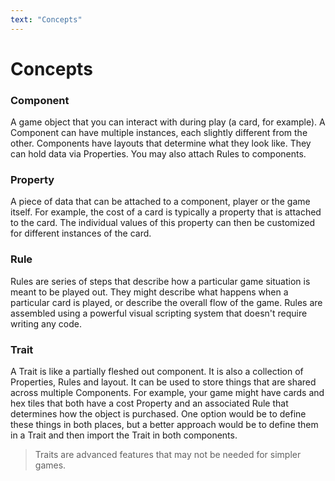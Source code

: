 ```yaml
---
text: "Concepts"
---
```


# Concepts

### Component

A game object that you can interact with during play (a card, for example).
A Component can have multiple instances, each slightly different from the other.
Components have layouts that determine what they look like.
They can hold data via Properties. You may also attach Rules to components.

### Property

A piece of data that can be attached to a component, player or the game itself.
For example, the cost of a card is typically a property that is attached to the card.
The individual values of this property can then be customized for different instances
of the card.

### Rule

Rules are series of steps that describe how a particular game situation is meant to be played out.
They might describe what happens when a particular card is played, or describe the overall
flow of the game.
Rules are assembled using a powerful visual scripting system that doesn't require writing any code.

### Trait

A Trait is like a partially fleshed out component. It is also a collection of Properties, Rules
and layout. It can be used to store things that are shared across multiple Components.
For example, your game might have cards and hex tiles that both have a cost Property
and an associated Rule that determines how the object is purchased. One option would
be to define these things in both places, but a better approach would be to define
them in a Trait and then import the Trait in both components.

> Traits are advanced features that may not be needed for simpler games.
